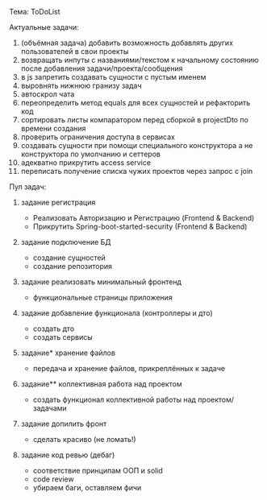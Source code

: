 Тема: ToDoList

Актуальные задачи:
1.  (объёмная задача) добавить возможность добавлять других пользователей в свои проекты
2.  возвращать инпуты с названиями/текстом к начальному состоянию после добавления задачи/проекта/сообщения
3.  в js запретить создавать сущности с пустым именем
4.  выровнять нижнюю гранизу задач
5.  автоскрол чата
6.  переопределить метод equals для всех сущностей и рефакторить код
7.  сортировать листы компаратором перед сборкой в projectDto по времени создания
8.  проверить ограничения доступа в сервисах
9.  создавать сущности при помощи специального конструктора а не конструктора по умолчанию и сеттеров
10. адекватно прикрутить access service
11. переписать получение списка чужих проектов через запрос с join



Пул задач:
1.  задание регистрация
      * Реализовать Авторизацию и Регистрацию (Frontend & Backend)  
      * Прикрутить Spring-boot-started-security (Frontend & Backend)


2.  задание подключение БД
      * создание сущностей
      * создание репозитория


3.  задание реализовать минимальный фронтенд
      * функциональные страницы приложения


4.  задание добавление функционала (контроллеры и дто)
      * создать дто
      * создать сервисы

5.  задание* хранение файлов
      * передача и хранение файлов, прикреплённых к задаче


6.  задание** коллективная работа над проектом
      * создать функционал коллективной работы над проектом/задачами


7.  задание допилить фронт
      * сделать красиво (не ломать!)


8.  задание код ревью (дебаг)
      * соответствие принципам ООП и solid
      * code review
      * убираем баги, оставляем фичи
